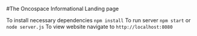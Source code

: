 #The Oncospace Informational Landing page

To install necessary dependencies 
```npm install```
To run server
```npm start``` or ```node server.js```
To view website navigate to 
```http://localhost:8080```